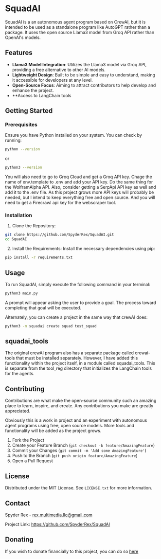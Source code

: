 # SquadAI

SquadAI is a an autonomous agent program based on CrewAI, but it is intended to be used as a standalone program like AutoGPT rather than a package. It uses the open source Llama3 model from Groq API rather than OpenAI's models. 

## Features
- **Llama3 Model Integration**: Utilizes the Llama3 model via Groq API, providing a free alternative to other AI models.
- **Lightweight Design**: Built to be simple and easy to understand, making it accessible for developers at any level.
- **Open-Source Focus**: Aiming to attract contributors to help develop and enhance the project.
- **Access to LangChain tools

## Getting Started

### Prerequisites
Ensure you have Python installed on your system. You can check by running:
```bash
python --version
```
or
```bash
python3 --version
```

You will also need to go to Groq Cloud and get a Groq API key. Chage the name of env.template to .env and add your API key. Do the same thing for the WolframAlpha API. Also, consider getting a SerpApi API key as well and add it to the .env file. As this project grows more API keys will probably be needed, but I intend to keep everything free and open source. And you will need to get a Firecrawl api key for the webscraper tool.

### Installation
1. Clone the Repository:
```bash
git clone https://github.com/SpyderRex/SquadAI.git
cd SquadAI
```

2. Install the Requirements:
Install the necessary dependencies using pip:
```bash
pip install -r requirements.txt
```

## Usage
To run SquadAI, simply execute the following command in your terminal:
```bash
python3 main.py
```
A prompt will appear asking the user to provide a goal. The process toward completing that goal will be executed.

Alternately, you can create a project in the same way that crewAI does:
```bash
python3 -m squadai create squad test_squad
```

## squadai_tools
The original crewAI program also has a separate package called crewai-tools that must be installed separately. However, I have added this functionality within the project itself, in a module called squadai_tools. This is separate from the tool_reg directory that initializes the LangChain tools for the agents.

## Contributing
Contributions are what make the open-source community such an amazing place to learn, inspire, and create. Any contributions you make are greatly appreciated.

Obviously this is a work in project and an experiment with autonomous agent programs using free, open source models. More tools and functionality will be added as the project grows.

1. Fork the Project
2. Create your Feature Branch (`git checkout -b feature/AmazingFeature`)
3. Commit your Changes (`git commit -m 'Add some AmazingFeature'`)
4. Push to the Branch (`git push origin feature/AmazingFeature`)
5. Open a Pull Request

## License
Distributed under the MIT License. See `LICENSE.txt` for more information.

## Contact
Spyder Rex - rex.multimedia.llc@gmail.com

Project Link: https://github.com/SpyderRex/SquadAI

## Donating
If you wish to donate financially to this project, you can do so [here](https://www.paypal.com/donate/?hosted_button_id=N8HR4SN2J6FPG)
